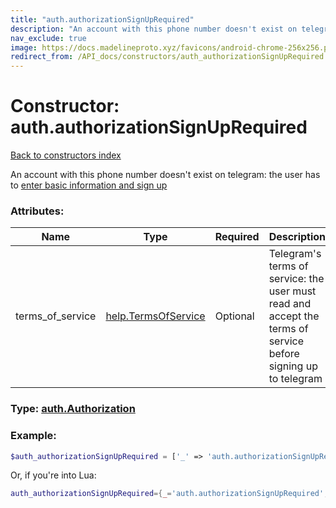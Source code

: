 ```yaml
---
title: "auth.authorizationSignUpRequired"
description: "An account with this phone number doesn't exist on telegram: the user has to enter basic information and sign up"
nav_exclude: true
image: https://docs.madelineproto.xyz/favicons/android-chrome-256x256.png
redirect_from: /API_docs/constructors/auth_authorizationSignUpRequired.html
---
```

# Constructor: auth.authorizationSignUpRequired  
[Back to constructors index](index.md)



An account with this phone number doesn't exist on telegram: the user has to [enter basic information and sign up](https://core.telegram.org/api/auth)

### Attributes:

| Name     |    Type       | Required | Description |
|----------|---------------|----------|-------------|
|terms\_of\_service|[help.TermsOfService](../constructors/help.TermsOfService.md) | Optional|Telegram's terms of service: the user must read and accept the terms of service before signing up to telegram|



### Type: [auth.Authorization](../types/auth.Authorization.md)


### Example:

```php
$auth_authorizationSignUpRequired = ['_' => 'auth.authorizationSignUpRequired', 'terms_of_service' => help.TermsOfService];
```  


Or, if you're into Lua:

```lua
auth_authorizationSignUpRequired={_='auth.authorizationSignUpRequired', terms_of_service=help.TermsOfService}

```


